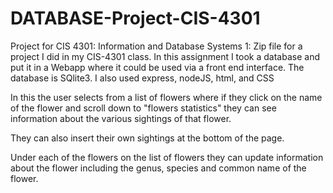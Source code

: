 # DATABASE-Project-CIS-4301
Project for CIS 4301: Information and Database Systems 1:
Zip file for a project I did in my CIS-4301 class.
In this assignment I took a database and put it in a Webapp where it could be used via a front end interface. 
The database is SQlite3.
I also used express, nodeJS, html, and CSS



In this the user selects from a list of flowers where if they click on the name of the flower and scroll down to "flowers statistics"
they can see information about the various sightings of that flower. 

They can also insert their own sightings at the bottom of the page.

Under each of the flowers on the list of flowers they can update information about the flower including the genus, species and common name
of the flower. 
